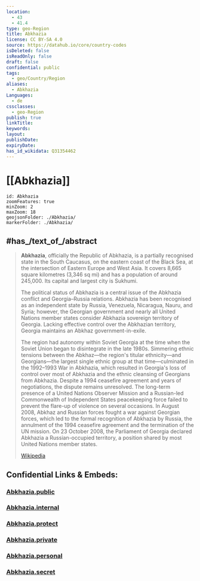 ```yaml
---
location:
  - 43
  - 41.4
type: geo-Region
title: Abkhazia
license: CC BY-SA 4.0
source: https://datahub.io/core/country-codes
isDeleted: false
isReadOnly: false
draft: false
confidential: public
tags:
  - geo/Country/Region
aliases:
  - Abkhazia
Languages:
  - de
cssclasses:
  - geo-Region
publish: true
linkTitle: 
keywords: 
layout: 
publishDate: 
expiryDate: 
has_id_wikidata: Q31354462
---
```


# [[Abkhazia]] 

```leaflet
id: Abkhazia
zoomFeatures: true 
minZoom: 2 
maxZoom: 18
geojsonFolder: ./Abkhazia/
markerFolder: ./Abkhazia/
```


## #has_/text_of_/abstract 

> **Abkhazia**, officially the Republic of Abkhazia, is a partially recognised state in the South Caucasus, on the eastern coast of the Black Sea, at the intersection of Eastern Europe and West Asia. It covers 8,665 square kilometres (3,346 sq mi) and has a population of around 245,000. Its capital and largest city is Sukhumi.
>
> The political status of Abkhazia is a central issue of the Abkhazia conflict and Georgia–Russia relations. Abkhazia has been recognised as an independent state by Russia, Venezuela, Nicaragua, Nauru, and Syria; however, the Georgian government and nearly all United Nations member states consider Abkhazia sovereign territory of Georgia. Lacking effective control over the Abkhazian territory, Georgia maintains an Abkhaz government-in-exile.
>
> The region had autonomy within Soviet Georgia at the time when the Soviet Union began to disintegrate in the late 1980s. Simmering ethnic tensions between the Abkhaz—the region's titular ethnicity—and Georgians—the largest single ethnic group at that time—culminated in the 1992–1993 War in Abkhazia, which resulted in Georgia's loss of control over most of Abkhazia and the ethnic cleansing of Georgians from Abkhazia. Despite a 1994 ceasefire agreement and years of negotiations, the dispute remains unresolved. The long-term presence of a United Nations Observer Mission and a Russian-led Commonwealth of Independent States peacekeeping force failed to prevent the flare-up of violence on several occasions. In August 2008, Abkhaz and Russian forces fought a war against Georgian forces, which led to the formal recognition of Abkhazia by Russia, the annulment of the 1994 ceasefire agreement and the termination of the UN mission. On 23 October 2008, the Parliament of Georgia declared Abkhazia a Russian-occupied territory, a position shared by most United Nations member states.
>
> [Wikipedia](https://en.wikipedia.org/wiki/Abkhazia) 


## Confidential Links & Embeds: 

### [Abkhazia.public](/_public/\Earth\Continent\Europe\Europe~East\Georgia,Europe\Regions~GeorgiaAbkhazia.public.md) 

### [Abkhazia.internal](/_internal/\Earth\Continent\Europe\Europe~East\Georgia,Europe\Regions~GeorgiaAbkhazia.internal.md) 

### [Abkhazia.protect](/_protect/\Earth\Continent\Europe\Europe~East\Georgia,Europe\Regions~GeorgiaAbkhazia.protect.md) 

### [Abkhazia.private](/_private/\Earth\Continent\Europe\Europe~East\Georgia,Europe\Regions~GeorgiaAbkhazia.private.md) 

### [Abkhazia.personal](/_personal/\Earth\Continent\Europe\Europe~East\Georgia,Europe\Regions~GeorgiaAbkhazia.personal.md) 

### [Abkhazia.secret](/_secret/\Earth\Continent\Europe\Europe~East\Georgia,Europe\Regions~GeorgiaAbkhazia.secret.md)

